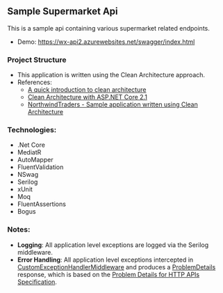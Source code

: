 ## Sample Supermarket Api

This is a sample api containing various supermarket related endpoints.
- Demo: https://wx-api2.azurewebsites.net/swagger/index.html

### Project Structure
- This application is written using the Clean Architecture approach.
- References: 
    - [A quick introduction to clean architecture
](https://www.freecodecamp.org/news/a-quick-introduction-to-clean-architecture-990c014448d2/)
    - [Clean Architecture with ASP.NET Core 2.1](https://youtu.be/_lwCVE_XgqI)
    - [NorthwindTraders - Sample application written using Clean Architecture](https://github.com/jasontaylordev/NorthwindTraders)

### Technologies:
- .Net Core
- MediatR
- AutoMapper
- FluentValidation
- NSwag
- Serilog
- xUnit
- Moq
- FluentAssertions
- Bogus

### Notes:
- **Logging**: All application level exceptions are logged via the Serilog middleware.
- **Error Handling**: All application level exceptions intercepted in [CustomExceptionHandlerMiddleware](https://github.com/gaz91au/wx-api/blob/master/src/WebAPI/Middleware/CustomExceptionHandlerMiddleware.cs) and produces a [ProblemDetails](https://docs.microsoft.com/en-us/dotnet/api/microsoft.aspnetcore.mvc.problemdetails?view=aspnetcore-3.1) response, which is based on the [Problem Details for HTTP APIs Specification](https://tools.ietf.org/html/rfc7807).
